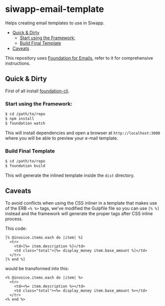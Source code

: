 # siwapp-email-template

Helps creating email templates to use in Siwapp.

<!-- MarkdownTOC depth=0 -->

- [Quick & Dirty](#quick--dirty)
  - [Start using the Framework:](#start-using-the-framework)
  - [Build Final Template](#build-final-template)
- [Caveats](#caveats)

<!-- /MarkdownTOC -->

This repository uses [Foundation for Emails](http://github.com/zurb/foundation-emails), refer to it for comprehensive instructions.

## Quick & Dirty

First of all install [foundation-cli](https://github.com/zurb/foundation-cli).

### Start using the Framework:

```bash
$ cd /path/to/repo
$ npm install
$ foundation watch
```

This will install dependencies and open a browser at `http://localhost:3000` where you will be able to preview your e-mail template.

### Build Final Template

```bash
$ cd /path/to/repo
$ foundation build
```

This will generate the inlined template inside the `dist` directory.

## Caveats

To avoid conflicts when using the CSS inliner in a template that makes use of the ERB `<% %>` tags, we've modified the Gulpfile file so you can use `[% %]` instead and the framework will generate the proper tags after CSS inline process.

This code:

```
[% @invoice.items.each do |item| %]
  <tr>
    <td>[%= item.description %]</td>
    <td class="total">[%= display_money item.base_amount %]</td>
  </tr>
[% end %]
```

would be transformed into this:

```
<% @invoice.items.each do |item| %>
  <tr>
    <td><%= item.description %></td>
    <td class="total"><%= display_money item.base_amount %></td>
  </tr>
<% end %>
```
